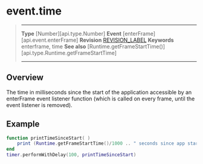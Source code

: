 
# event.time

> --------------------- ------------------------------------------------------------------------------------------
> __Type__              [Number][api.type.Number]
> __Event__             [enterFrame][api.event.enterFrame]
> __Revision__          [REVISION_LABEL](REVISION_URL)
> __Keywords__          enterframe, time
> __See also__          [Runtime.getFrameStartTime()][api.type.Runtime.getFrameStartTime]
> --------------------- ------------------------------------------------------------------------------------------

## Overview

The time in milliseconds since the start of the application accessible by an enterFrame event listener function (which is called on every frame, until the event listener is removed).

## Example
 
``````lua
function printTimeSinceStart( )
    print (Runtime.getFrameStartTime()/1000 .. " seconds since app started." )
end 
timer.performWithDelay(100, printTimeSinceStart)
``````
